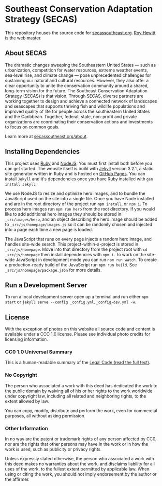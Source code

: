 # Southeast Conservation Adaptation Strategy (SECAS)

This repository houses the source code for [secassoutheast.org](https://secassoutheast.org). [Roy Hewitt](mailto:roy_hewitt@fws.gov?subject=SECAS+website) is the web master.

## About SECAS

The dramatic changes sweeping the Southeastern United States — such as urbanization, competition for water resources, extreme weather events, sea-level rise, and climate change — pose unprecedented challenges for sustaining our natural and cultural resources. However, they also offer a clear opportunity to unite the conservation community around a shared, long-term vision for the future. The Southeast Conservation Adaptation Strategy (SECAS) is that vision. Through SECAS, diverse partners are working together to design and achieve a connected network of landscapes and seascapes that supports thriving fish and wildlife populations and improved quality of life for people across the southeastern United States and the Caribbean. Together, federal, state, non-profit and private organizations are coordinating their conservation actions and investments to focus on common goals.

Learn more at [secassoutheast.org/about](https://secassoutheast.org/about).

## Installing Dependencies

This project uses [Ruby](https://www.ruby-lang.org/en/) and [NodeJS](https://nodejs.org/en/).  You must first install both before you can get started.  The website itself is build with [Jekyll](https://jekyllrb.com) version 3.2.1, a static site generator written in Ruby and is hosted on [GitHub Pages](https://pages.github.com/).  You can install `Jekyll` and it's dependencies once you have Ruby installed with `gem install Jekyll`.

We use NodeJS to resize and optimize hero images, and to bundle the JavaScript used on the site into a single file.  Once you have Node installed and are in the root directory of the project run `npm install`, or `npm i`.  To process hero images run `npm run hero` from the root directory. If you would like to add additional hero images they should be stored in `_src/images/hero`, and an object describing the hero image should be added to `_src/js/homepage/images.js` so it can be randomly chosen and injected into a page each time a new page is loaded.

The JavaScript that runs on every page injects a random hero image, and handles site-wide search.  This project-within-a-project is stored in `_src/js/homepage`.  Move into that directory from the project root with `cd _src/js/homepage` then install dependencies with `npm i`.  To work on the site-wide JavaScript in development mode you can run `npm run watch`.  To create a production-ready build of the JavaScript run `npm run build`.  See `_src/js/homepage/package.json` for more details.

## Run a Development Server

To run a local development server open up a terminal and run either `npm start` or `jekyll serve --config _config.yml,_config-dev.yml -w`.

## License

With the exception of photos on this website all source code and content is available under a CCO 1.0 license.  Please see individual photo credits for licensing information.

### CC0 1.0 Universal Summary

This is a human-readable summary of the [Legal Code (read the full text)](https://creativecommons.org/publicdomain/zero/1.0/legalcode).

### No Copyright

The person who associated a work with this deed has dedicated the work to the public domain by waiving all of his or her rights to the work worldwide under copyright law, including all related and neighboring rights, to the extent allowed by law.

You can copy, modify, distribute and perform the work, even for commercial purposes, all without asking permission.

### Other Information

In no way are the patent or trademark rights of any person affected by CC0, nor are the rights that other persons may have in the work or in how the work is used, such as publicity or privacy rights.

Unless expressly stated otherwise, the person who associated a work with this deed makes no warranties about the work, and disclaims liability for all uses of the work, to the fullest extent permitted by applicable law. When using or citing the work, you should not imply endorsement by the author or the affirmer.

